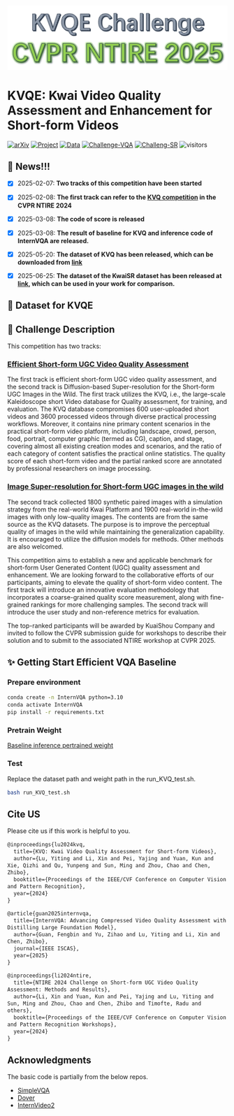 
<p align="center">
  <img src="./figs/KVQE Challenge.png" alt="image" style="width:1000px;">
</p>

# KVQE: Kwai Video Quality Assessment and Enhancement for Short-form Videos

[![arXiv](https://img.shields.io/badge/arXiv-Paper-<COLOR>.svg)]()  [![Project](https://img.shields.io/badge/Project-Page-blue.svg)]() [![Data](https://img.shields.io/badge/Dataset-Link-magenta.svg)]()
[![Challenge-VQA](https://img.shields.io/badge/Competition-Codalab-purple.svg)](https://codalab.lisn.upsaclay.fr/competitions/21335) 
[![Challeng-SR](https://img.shields.io/badge/Competition-Codalab-purple.svg)](https://codalab.lisn.upsaclay.fr/competitions/21346) 
![visitors](https://visitor-badge.laobi.icu/badge?page_id=lixinustc/KVQE-Challenge-CVPR-NTIRE2025)
## :bookmark: News!!!
- [x] 2025-02-07: **Two tracks of this competition have been started**
- [x] 2025-02-08: **The first track can refer to the [KVQ competition](https://github.com/lixinustc/KVQ-Challenge-CVPR-NTIRE2024) in the CVPR NTIRE 2024**
- [x] 2025-03-08: **The code of score is released**
- [x] 2025-03-08: **The result of baseline for KVQ and inference code of InternVQA are released.**
- [x] 2025-05-20: **The dataset of KVQ has been released, which can be downloaded from [link](https://drive.google.com/drive/folders/14l_cezV10loGKtXxyH2NGjjpMakwSyic?usp=sharing)**
- [x] 2025-06-25: **The dataset of the KwaiSR dataset has been released at [link](https://drive.google.com/drive/folders/1LSbs8TxK3l4Zb8YAXhj9xaJGlzy61kyS?usp=sharing), which can be used in your work for comparison.**
  



## 📌 Dataset for KVQE 

##  :tada: Challenge Description
This competition has two tracks:

### [Efficient Short-form UGC Video Quality Assessment](https://codalab.lisn.upsaclay.fr/competitions/21335)

The first track is efficient short-form UGC video quality assessment, and the second track is Diffusion-based Super-resolution for the Short-form UGC Images in the Wild. The first track utilizes the KVQ, i.e., the large-scale Kaleidoscope short Video database for Quality assessment, for training, and evaluation. The KVQ database compromises 600 user-uploaded short videos and 3600 processed videos through diverse practical processing workflows. Moreover, it contains nine primary content scenarios in the practical short-form video platform, including landscape, crowd, person, food, portrait, computer graphic (termed as CG), caption, and stage, covering almost all existing creation modes and scenarios, and the ratio of each category of content satisfies the practical online statistics. The quality score of each short-form video and the partial ranked score are annotated by professional researchers on image processing. 

### [Image Super-resolution for Short-form UGC images in the wild](https://codalab.lisn.upsaclay.fr/competitions/21346)

The second track collected 1800 synthetic paired images with a simulation strategy from the real-world Kwai Platform and 1900 real-world in-the-wild images with only low-quality images. The contents are from the same source as the KVQ datasets. The purpose is to improve the perceptual quality of images in the wild while maintaining the generalization capability. It is encouraged to utilize the diffusion models for methods. Other methods are also welcomed.

This competition aims to establish a new and applicable benchmark for short-form User Generated Content (UGC) quality assessment and enhancement. We are looking forward to the collaborative efforts of our participants, aiming to elevate the quality of short-form video content. The first track will introduce an innovative evaluation methodology that incorporates a coarse-grained quality score measurement, along with fine-grained rankings for more challenging samples. The second track will introduce the user study and non-reference metrics for evaluation.

The top-ranked participants will be awarded by KuaiShou Company and invited to follow the CVPR submission guide for workshops to describe their solution and to submit to the associated NTIRE workshop at CVPR 2025.

## :sparkles: Getting Start Efficient VQA Baseline

### Prepare environment
```bash
conda create -n InternVQA python=3.10
conda activate InternVQA
pip install -r requirements.txt
```

### Pretrain Weight
[Baseline inference pertrained weight](https://drive.google.com/file/d/1RLo_tX6WfIPXwxwSoOln9-OomxZVJeP5/view?usp=drive_link)

### Test
Replace the dataset path and weight path in the run_KVQ_test.sh.
```bash
bash run_KVQ_test.sh
```



## Cite US
Please cite us if this work is helpful to you.

```
@inproceedings{lu2024kvq,
  title={KVQ: Kwai Video Quality Assessment for Short-form Videos},
  author={Lu, Yiting and Li, Xin and Pei, Yajing and Yuan, Kun and Xie, Qizhi and Qu, Yunpeng and Sun, Ming and Zhou, Chao and Chen, Zhibo},
  booktitle={Proceedings of the IEEE/CVF Conference on Computer Vision and Pattern Recognition},
  year={2024}
}
```

```
@article{guan2025internvqa,
  title={InternVQA: Advancing Compressed Video Quality Assessment with Distilling Large Foundation Model},
  author={Guan, Fengbin and Yu, Zihao and Lu, Yiting and Li, Xin and Chen, Zhibo},
  journal={IEEE ISCAS},
  year={2025}
}

```
```
@inproceedings{li2024ntire,
  title={NTIRE 2024 Challenge on Short-form UGC Video Quality Assessment: Methods and Results},
  author={Li, Xin and Yuan, Kun and Pei, Yajing and Lu, Yiting and Sun, Ming and Zhou, Chao and Chen, Zhibo and Timofte, Radu and others},
  booktitle={Proceedings of the IEEE/CVF Conference on Computer Vision and Pattern Recognition Workshops},
  year={2024}
}
```

## Acknowledgments
The basic code is partially from the below repos.
- [SimpleVQA](https://github.com/sunwei925/SimpleVQA)
- [Dover](https://github.com/VQAssessment/DOVER)
- [InternVideo2](https://github.com/OpenGVLab/InternVideo/tree/main/InternVideo2)
